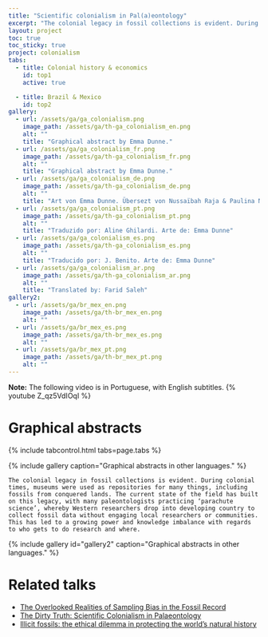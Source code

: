 ```yaml
---
title: "Scientific colonialism in Pal(a)eontology"
excerpt: "The colonial legacy in fossil collections is evident. During colonial times, museums were used as repositories for many things, including fossils from conquered lands. The current state of the field has built on this legacy, with many paleontologists practicing 'parachute science', whereby Western researchers drop into developing country to collect fossil data without engaging local researchers or communities. This has led to a growing power and knowledge imbalance with regards to who gets to do research and where.  "
layout: project
toc: true
toc_sticky: true
project: colonialism
tabs:
  - title: Colonial history & economics
    id: top1
    active: true

  - title: Brazil & Mexico
    id: top2
gallery:
  - url: /assets/ga/ga_colonialism.png
    image_path: /assets/ga/th-ga_colonialism_en.png
    alt: ""
    title: "Graphical abstract by Emma Dunne."
  - url: /assets/ga/ga_colonialism_fr.png
    image_path: /assets/ga/th-ga_colonialism_fr.png
    alt: ""
    title: "Graphical abstract by Emma Dunne."
  - url: /assets/ga/ga_colonialism_de.png
    image_path: /assets/ga/th-ga_colonialism_de.png
    alt: ""
    title: "Art von Emma Dunne. Übersezt von Nussaïbah Raja & Paulina Nätscher"
  - url: /assets/ga/ga_colonialism_pt.png
    image_path: /assets/ga/th-ga_colonialism_pt.png
    alt: ""
    title: "Traduzido por: Aline Ghilardi. Arte de: Emma Dunne"
  - url: /assets/ga/ga_colonialism_es.png
    image_path: /assets/ga/th-ga_colonialism_es.png
    alt: ""
    title: "Traducido por: J. Benito. Arte de: Emma Dunne"
  - url: /assets/ga/ga_colonialism_ar.png
    image_path: /assets/ga/th-ga_colonialism_ar.png
    alt: ""
    title: "Translated by: Farid Saleh"
gallery2:
  - url: /assets/ga/br_mex_en.png
    image_path: /assets/ga/th-br_mex_en.png
    alt: ""
  - url: /assets/ga/br_mex_es.png
    image_path: /assets/ga/th-br_mex_es.png
    alt: ""
  - url: /assets/ga/br_mex_pt.png
    image_path: /assets/ga/th-br_mex_pt.png
    alt: ""
---
```


<div class="small">
<b>Note:</b> The following video is in Portuguese, with English subtitles.
{% youtube Z_qz5VdIOqI %}
</div>


<a name="ga"></a>
# Graphical abstracts

{% include tabcontrol.html tabs=page.tabs %}
<div id="top1" class="tabcontent">
    {% include gallery caption="Graphical abstracts in other languages." %}

    The colonial legacy in fossil collections is evident. During colonial times, museums were used as repositories for many things, including fossils from conquered lands. The current state of the field has built on this legacy, with many paleontologists practicing ‘parachute science’, whereby Western researchers drop into developing country to collect fossil data without engaging local researchers or communities. This has led to a growing power and knowledge imbalance with regards to who gets to do research and where.
</div>

<div id="top2" class="tabcontent">
    {% include gallery id="gallery2" caption="Graphical abstracts in other languages." %}

</div>

# Related talks
<div class="small">
<ul>
<li><a href="/talks/2020-10-29-GSA/">The Overlooked Realities of Sampling Bias in the Fossil Record</a></li>

<li><a href="/talks/2020-12-08-PaleoPERCS/">The Dirty Truth: Scientific Colonialism in Palaeontology</a></li>

<li><a href="/talks/2021-03-04-RoyalTyrrell/">Illicit fossils: the ethical dilemma in protecting the world’s natural history</a></li>

</ul>
</div>


<script>
// Get the element with id="defaultOpen" and click on it
document.getElementById("defaultOpen").click();
</script>
